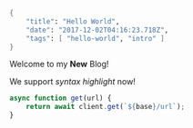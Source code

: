 ```meta
{
    "title": "Hello World",
    "date": "2017-12-02T04:16:23.718Z",
    "tags": [ "hello-world", "intro" ]
}
```

Welcome to my **New** Blog!

We support *syntax highlight* now!

```js
async function get(url) {
    return await client.get(`${base}/url`);
}
```
